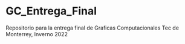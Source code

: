 # GC_Entrega_Final
Repositorio para la entrega final de Graficas Computacionales Tec de Monterrey, Inverno 2022
